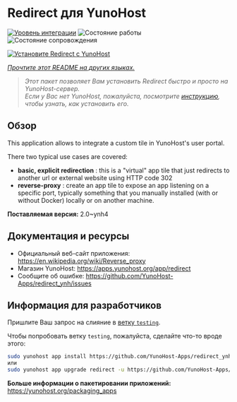 <!--
Важно: этот README был автоматически сгенерирован <https://github.com/YunoHost/apps/tree/master/tools/readme_generator>
Он НЕ ДОЛЖЕН редактироваться вручную.
-->

# Redirect для YunoHost

[![Уровень интеграции](https://dash.yunohost.org/integration/redirect.svg)](https://ci-apps.yunohost.org/ci/apps/redirect/) ![Состояние работы](https://ci-apps.yunohost.org/ci/badges/redirect.status.svg) ![Состояние сопровождения](https://ci-apps.yunohost.org/ci/badges/redirect.maintain.svg)

[![Установите Redirect с YunoHost](https://install-app.yunohost.org/install-with-yunohost.svg)](https://install-app.yunohost.org/?app=redirect)

*[Прочтите этот README на других языках.](./ALL_README.md)*

> *Этот пакет позволяет Вам установить Redirect быстро и просто на YunoHost-сервер.*  
> *Если у Вас нет YunoHost, пожалуйста, посмотрите [инструкцию](https://yunohost.org/install), чтобы узнать, как установить его.*

## Обзор

This application allows to integrate a custom tile in YunoHost's user portal.

There two typical use cases are covered:
- **basic, explicit redirection** : this is a "virtual" app tile that just redirects to another url or external website using HTTP code 302
- **reverse-proxy** : create an app tile to expose an app listening on a specific port, typically something that you manually installed (with or without Docker) locally or on another machine.


**Поставляемая версия:** 2.0~ynh4
## Документация и ресурсы

- Официальный веб-сайт приложения: <https://en.wikipedia.org/wiki/Reverse_proxy>
- Магазин YunoHost: <https://apps.yunohost.org/app/redirect>
- Сообщите об ошибке: <https://github.com/YunoHost-Apps/redirect_ynh/issues>

## Информация для разработчиков

Пришлите Ваш запрос на слияние в [ветку `testing`](https://github.com/YunoHost-Apps/redirect_ynh/tree/testing).

Чтобы попробовать ветку `testing`, пожалуйста, сделайте что-то вроде этого:

```bash
sudo yunohost app install https://github.com/YunoHost-Apps/redirect_ynh/tree/testing --debug
или
sudo yunohost app upgrade redirect -u https://github.com/YunoHost-Apps/redirect_ynh/tree/testing --debug
```

**Больше информации о пакетировании приложений:** <https://yunohost.org/packaging_apps>
